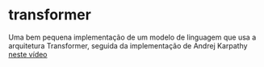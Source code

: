 # transformer
Uma bem pequena implementação de um modelo de linguagem que usa a arquitetura Transformer, seguida da implementação de Andrej Karpathy [neste vídeo](https://youtu.be/kCc8FmEb1nY)
